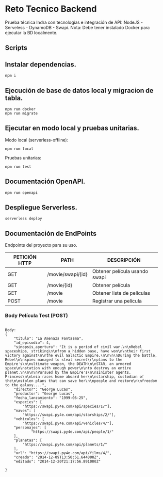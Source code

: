 # Reto Tecnico Backend 

Prueba técnica Indra con tecnologías e integración de API: NodeJS - Serveless - DynamoDB - Swapi.
Nota: Debe tener instalado Docker para ejecutar la BD localmente.

## Scripts


## Instalar dependencias.

```
npm i
```

## Ejecución de base de datos local y migracion de tabla.

```
npm run docker
npm run migrate 
```

## Ejecutar en modo local y pruebas unitarias.

Modo local (serverless-offline):
```
npm run local
```

Pruebas unitarias:
```
npm run test
```

## Documentación OpenAPI.

```
npm run openapi
```


## Despliegue Serverless.

```
serverless deploy
```





## Documentación de EndPoints

Endpoints del proyecto para su uso.

| PETICIÓN HTTP | PATH | DESCRIPCIÓN |
| ------ | ------ | ------ |
| GET | /movie/swapi/{id} | Obtener película usando swapi |
| GET | /movie/{id} | Obtener película |
| GET | /movie | Obtener lista de películas |
| POST | /movie | Registrar una película |




### Body Película Test (POST)

```

Body:
{
    "titulo": "La Amenaza Fantasma",
    "id_episodio": 4,
    "sinopsis_apertura": "It is a period of civil war.\n\nRebel spaceships, striking\n\nfrom a hidden base, have won\n\ntheir first victory against\n\nthe evil Galactic Empire.\n\n\n\nDuring the battle, Rebel\n\nspies managed to steal secret\r\nplans to the Empire's\n\nultimate weapon, the DEATH\n\nSTAR, an armored space\n\nstation with enough power\n\nto destroy an entire planet.\n\n\n\nPursued by the Empire's\n\nsinister agents, Princess\n\nLeia races home aboard her\n\nstarship, custodian of the\n\nstolen plans that can save her\n\npeople and restore\n\nfreedom to the galaxy....",
    "director": "George Lucas",
    "productor": "George Lucas",
    "fecha_lanzamiento": "1999-05-25",
    "especies": [
        "https://swapi.py4e.com/api/species/1/"],
    "naves": [
        "https://swapi.py4e.com/api/starships/2/"],
    "vehiculos": [
        "https://swapi.py4e.com/api/vehicles/4/"],
    "personajes": [
            "https://swapi.py4e.com/api/people/1/"
    ],
    "planetas": [
        "https://swapi.py4e.com/api/planets/1/"
    ],
    "url": "https://swapi.py4e.com/api/films/4/",
    "creado": "2014-12-09T13:50:51.644000Z",
    "editado": "2014-12-20T21:17:56.891000Z"

}
```